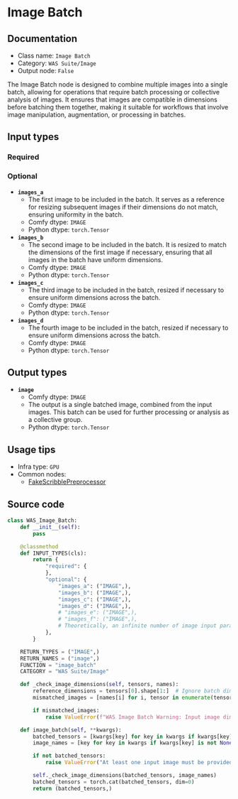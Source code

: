 # Image Batch
## Documentation
- Class name: `Image Batch`
- Category: `WAS Suite/Image`
- Output node: `False`

The Image Batch node is designed to combine multiple images into a single batch, allowing for operations that require batch processing or collective analysis of images. It ensures that images are compatible in dimensions before batching them together, making it suitable for workflows that involve image manipulation, augmentation, or processing in batches.
## Input types
### Required
### Optional
- **`images_a`**
    - The first image to be included in the batch. It serves as a reference for resizing subsequent images if their dimensions do not match, ensuring uniformity in the batch.
    - Comfy dtype: `IMAGE`
    - Python dtype: `torch.Tensor`
- **`images_b`**
    - The second image to be included in the batch. It is resized to match the dimensions of the first image if necessary, ensuring that all images in the batch have uniform dimensions.
    - Comfy dtype: `IMAGE`
    - Python dtype: `torch.Tensor`
- **`images_c`**
    - The third image to be included in the batch, resized if necessary to ensure uniform dimensions across the batch.
    - Comfy dtype: `IMAGE`
    - Python dtype: `torch.Tensor`
- **`images_d`**
    - The fourth image to be included in the batch, resized if necessary to ensure uniform dimensions across the batch.
    - Comfy dtype: `IMAGE`
    - Python dtype: `torch.Tensor`
## Output types
- **`image`**
    - Comfy dtype: `IMAGE`
    - The output is a single batched image, combined from the input images. This batch can be used for further processing or analysis as a collective group.
    - Python dtype: `torch.Tensor`
## Usage tips
- Infra type: `GPU`
- Common nodes:
    - [FakeScribblePreprocessor](../../comfyui_controlnet_aux/Nodes/FakeScribblePreprocessor.md)



## Source code
```python
class WAS_Image_Batch:
    def __init__(self):
        pass

    @classmethod
    def INPUT_TYPES(cls):
        return {
            "required": {
            },
            "optional": {
                "images_a": ("IMAGE",),
                "images_b": ("IMAGE",),
                "images_c": ("IMAGE",),
                "images_d": ("IMAGE",),
                # "images_e": ("IMAGE",),
                # "images_f": ("IMAGE",),
                # Theoretically, an infinite number of image input parameters can be added.
            },
        }

    RETURN_TYPES = ("IMAGE",)
    RETURN_NAMES = ("image",)
    FUNCTION = "image_batch"
    CATEGORY = "WAS Suite/Image"

    def _check_image_dimensions(self, tensors, names):
        reference_dimensions = tensors[0].shape[1:]  # Ignore batch dimension
        mismatched_images = [names[i] for i, tensor in enumerate(tensors) if tensor.shape[1:] != reference_dimensions]

        if mismatched_images:
            raise ValueError(f"WAS Image Batch Warning: Input image dimensions do not match for images: {mismatched_images}")

    def image_batch(self, **kwargs):
        batched_tensors = [kwargs[key] for key in kwargs if kwargs[key] is not None]
        image_names = [key for key in kwargs if kwargs[key] is not None]

        if not batched_tensors:
            raise ValueError("At least one input image must be provided.")

        self._check_image_dimensions(batched_tensors, image_names)
        batched_tensors = torch.cat(batched_tensors, dim=0)
        return (batched_tensors,)

```
